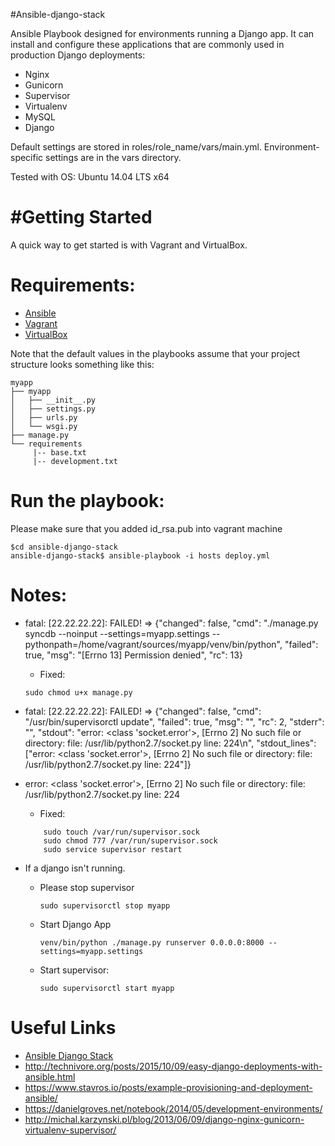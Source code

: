 #Ansible-django-stack

Ansible Playbook designed for environments running a Django app. It can install and configure these applications that are commonly used in production Django deployments:

+ Nginx
+ Gunicorn
+ Supervisor
+ Virtualenv
+ MySQL
+ Django

Default settings are stored in roles/role_name/vars/main.yml. Environment-specific settings are in the vars directory.

Tested with OS: Ubuntu 14.04 LTS x64


#Getting Started
===============
A quick way to get started is with Vagrant and VirtualBox.

Requirements:
============
+ [Ansible](http://docs.ansible.com/ansible/intro_installation.html)
+ [Vagrant](https://www.vagrantup.com/downloads.html)
+ [VirtualBox](https://www.virtualbox.org/wiki/Downloads)


Note that the default values in the playbooks assume that your project structure looks something like this:
```
myapp
├── myapp
│   ├── __init__.py
│   ├── settings.py
│   ├── urls.py
│   └── wsgi.py
├── manage.py
└── requirements
     |-- base.txt
     |-- development.txt
```

Run the playbook:
=================
Please make sure that you added id_rsa.pub into vagrant machine
```
$cd ansible-django-stack
ansible-django-stack$ ansible-playbook -i hosts deploy.yml
```

Notes:
======

+ fatal: [22.22.22.22]: FAILED! => {"changed": false, "cmd": "./manage.py syncdb --noinput --settings=myapp.settings --pythonpath=/home/vagrant/sources/myapp/venv/bin/python", "failed": true, "msg": "[Errno 13] Permission denied", "rc": 13}

	- Fixed:
	```
	sudo chmod u+x manage.py
	```

+ fatal: [22.22.22.22]: FAILED! => {"changed": false, "cmd": "/usr/bin/supervisorctl update", "failed": true, "msg": "", "rc": 2, "stderr": "", "stdout": "error: <class 'socket.error'>, [Errno 2] No such file or directory: file: /usr/lib/python2.7/socket.py line: 224\n", "stdout_lines": ["error: <class 'socket.error'>, [Errno 2] No such file or directory: file: /usr/lib/python2.7/socket.py line: 224"]}
+ error: <class 'socket.error'>, [Errno 2] No such file or directory: file: /usr/lib/python2.7/socket.py line: 224

	- Fixed:
	```
		sudo touch /var/run/supervisor.sock
		sudo chmod 777 /var/run/supervisor.sock
		sudo service supervisor restart
	```

+ If a django isn't running.
	- Please stop supervisor
		```
		sudo supervisorctl stop myapp
		```
	- Start Django App
		```
		venv/bin/python ./manage.py runserver 0.0.0.0:8000 --settings=myapp.settings
		```
	- Start supervisor:
		```
		sudo supervisorctl start myapp
		```


Useful Links
============
+ [Ansible Django Stack](https://github.com/jcalazan/ansible-django-stack/)
+ http://technivore.org/posts/2015/10/09/easy-django-deployments-with-ansible.html
+ https://www.stavros.io/posts/example-provisioning-and-deployment-ansible/
+ https://danielgroves.net/notebook/2014/05/development-environments/
+ http://michal.karzynski.pl/blog/2013/06/09/django-nginx-gunicorn-virtualenv-supervisor/
